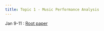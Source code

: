 ```yaml
---
title: Topic 1 - Music Performance Analysis
---
```


Jan 9-11
: [Root paper](https://www.semanticscholar.org/reader/e82b34df154b3b92cb7e953ed9b18bfdebecc5d5)

